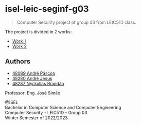 # isel-leic-seginf-g03

> Computer Security project of group 03 from LEIC51D class.

The project is divided in 2 works:

* [Work 1](docs/trab1/README.md)
* [Work 2](docs/trab2/README.md)

## Authors

- [48089 André Páscoa](https://github.com/devandrepascoa)
- [48280 André Jesus](https://github.com/andre-j3sus)
- [48287 Nyckollas Brandão](https://github.com/Nyckoka)

Professor: Eng. José Simão

@ISEL<br>
Bachelor in Computer Science and Computer Engineering<br>
Computer Security - LEIC51D - Group 03<br>
Winter Semester of 2022/2023
